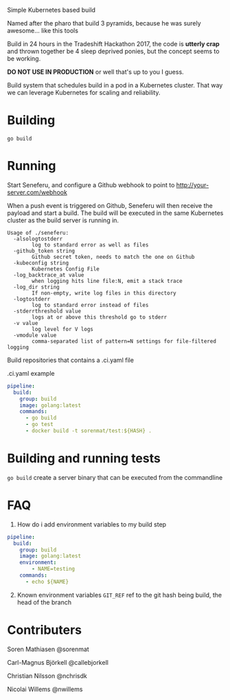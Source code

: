 Simple Kubernetes based build

Named after the pharo that build 3 pyramids, because he was surely awesome... like this tools

Build in 24 hours in the Tradeshift Hackathon 2017, the code is __utterly crap__ and thrown
together be 4 sleep deprived ponies, but the concept seems to
be working.

__DO NOT USE IN PRODUCTION__ or well that's up to you I guess.


Build system that schedules build in a pod in a Kubernetes cluster.
That way we can leverage Kubernetes for scaling and reliability.


# Building

`go build`

# Running

Start Seneferu, and configure a Github webhook to point to http://your-server.com/webhook

When a push event is triggered on Github, Seneferu will then receive the payload and start a build.
The build will be executed in the same Kubernetes cluster as the build server is running in.


```
Usage of ./seneferu:
  -alsologtostderr
    	log to standard error as well as files
  -github_token string
    	Github secret token, needs to match the one on Github
  -kubeconfig string
    	Kubernetes Config File
  -log_backtrace_at value
    	when logging hits line file:N, emit a stack trace
  -log_dir string
    	If non-empty, write log files in this directory
  -logtostderr
    	log to standard error instead of files
  -stderrthreshold value
    	logs at or above this threshold go to stderr
  -v value
    	log level for V logs
  -vmodule value
    	comma-separated list of pattern=N settings for file-filtered logging
```

Build repositories that contains a .ci.yaml file

.ci.yaml example

```yaml
pipeline:
  build:
    group: build
    image: golang:latest
    commands:
      - go build
      - go test
      - docker build -t sorenmat/test:${HASH} .
```

# Building and running tests

`go build` create a server binary that can be executed from the commandline



# FAQ

1. How do i add environment variables to my build step

```yaml
pipeline:
  build:
    group: build
    image: golang:latest
    environment:
        - NAME=testing
    commands:
      - echo ${NAME}

```

2. Known environment variables
   `GIT_REF` ref to the git hash being build, the head of the branch


# Contributers

Soren Mathiasen @sorenmat

Carl-Magnus Björkell @callebjorkell
 
Christian Nilsson @nchrisdk
 
Nicolai Willems @nwillems
 

